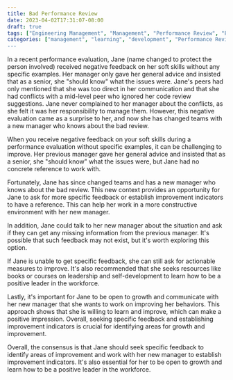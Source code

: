 ```yaml
---
title: Bad Performance Review
date: 2023-04-02T17:31:07-08:00
draft: true
tags: ["Engineering Management", "Management", "Performance Review", "People Management", "Feedback"]
categories: ["management", "learning", "development", "Performance Review"", "Feedback", "Performance"]
---
```


In a recent performance evaluation, Jane (name changed to protect the person involved) received negative feedback on her soft skills without any specific examples. Her manager only gave her general advice and insisted that as a senior, she "should know" what the issues were. Jane's peers had only mentioned that she was too direct in her communication and that she had conflicts with a mid-level peer who ignored her code review suggestions. Jane never complained to her manager about the conflicts, as she felt it was her responsibility to manage them. However, this negative evaluation came as a surprise to her, and now she has changed teams with a new manager who knows about the bad review.

When you receive negative feedback on your soft skills during a performance evaluation without specific examples, it can be challenging to improve. Her previous manager gave her general advice and insisted that as a senior, she "should know" what the issues were, but Jane had no concrete reference to work with.

Fortunately, Jane has since changed teams and has a new manager who knows about the bad review. This new context provides an opportunity for Jane to ask for more specific feedback or establish improvement indicators to have a reference. This can help her work in a more constructive environment with her new manager.

In addition, Jane could talk to her new manager about the situation and ask if they can get any missing information from the previous manager. It's possible that such feedback may not exist, but it's worth exploring this option.

If Jane is unable to get specific feedback, she can still ask for actionable measures to improve. It's also recommended that she seeks resources like books or courses on leadership and self-development to learn how to be a positive leader in the workforce.

Lastly, it's important for Jane to be open to growth and communicate with her new manager that she wants to work on improving her behaviors. This approach shows that she is willing to learn and improve, which can make a positive impression. Overall, seeking specific feedback and establishing improvement indicators is crucial for identifying areas for growth and improvement.

Overall, the consensus is that Jane should seek specific feedback to identify areas of improvement and work with her new manager to establish improvement indicators. It's also essential for her to be open to growth and learn how to be a positive leader in the workforce.
